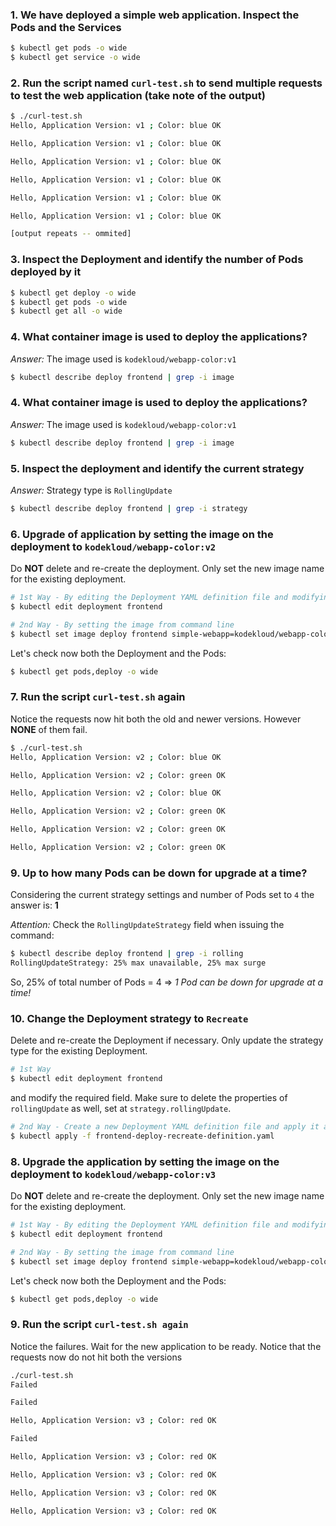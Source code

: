 ### 1. We have deployed a simple web application. Inspect the Pods and the Services

```bash
$ kubectl get pods -o wide
$ kubectl get service -o wide
```

### 2. Run the script named `curl-test.sh` to send multiple requests to test the web application (take note of the output)

```bash
$ ./curl-test.sh 
Hello, Application Version: v1 ; Color: blue OK

Hello, Application Version: v1 ; Color: blue OK

Hello, Application Version: v1 ; Color: blue OK

Hello, Application Version: v1 ; Color: blue OK

Hello, Application Version: v1 ; Color: blue OK

Hello, Application Version: v1 ; Color: blue OK

[output repeats -- ommited]
```

### 3. Inspect the Deployment and identify the number of Pods deployed by it

```bash
$ kubectl get deploy -o wide
$ kubectl get pods -o wide
$ kubectl get all -o wide
```

### 4. What container image is used to deploy the applications?

*Answer:* The image used is `kodekloud/webapp-color:v1`

```bash
$ kubectl describe deploy frontend | grep -i image
```

### 4. What container image is used to deploy the applications?

*Answer:* The image used is `kodekloud/webapp-color:v1`

```bash
$ kubectl describe deploy frontend | grep -i image
```

### 5. Inspect the deployment and identify the current strategy

*Answer:* Strategy type is `RollingUpdate`

```bash
$ kubectl describe deploy frontend | grep -i strategy
```

### 6. Upgrade of application by setting the image on the deployment to `kodekloud/webapp-color:v2`

Do **NOT** delete and re-create the deployment. Only set the new image name for the existing deployment.

```bash
# 1st Way - By editing the Deployment YAML definition file and modifying the image to `kodekloud/webapp-color:v2`
$ kubectl edit deployment frontend
```

```bash
# 2nd Way - By setting the image from command line
$ kubectl set image deploy frontend simple-webapp=kodekloud/webapp-color:v2
```

Let's check now both the Deployment and the Pods:

```bash
$ kubectl get pods,deploy -o wide
```

### 7. Run the script `curl-test.sh` again

Notice the requests now hit both the old and newer versions. However **NONE** of them fail.

```bash
$ ./curl-test.sh 
Hello, Application Version: v2 ; Color: blue OK

Hello, Application Version: v2 ; Color: green OK

Hello, Application Version: v2 ; Color: blue OK

Hello, Application Version: v2 ; Color: green OK

Hello, Application Version: v2 ; Color: green OK

Hello, Application Version: v2 ; Color: green OK
```

### 9. Up to how many Pods can be down for upgrade at a time? 

Considering the current strategy settings and number of Pods set to `4` the answer is: **1**

*Attention:* Check the `RollingUpdateStrategy` field when issuing the command:

```bash
$ kubectl describe deploy frontend | grep -i rolling
RollingUpdateStrategy: 25% max unavailable, 25% max surge
```

So, 25% of total number of Pods = 4 => *1 Pod can be down for upgrade at a time!*

### 10. Change the Deployment strategy to `Recreate`

Delete and re-create the Deployment if necessary. Only update the strategy type for the existing Deployment.

```bash
# 1st Way
$ kubectl edit deployment frontend
```

and modify the required field. Make sure to delete the properties of `rollingUpdate` as well, set at `strategy.rollingUpdate`.

```bash
# 2nd Way - Create a new Deployment YAML definition file and apply it after first deleting the old Deployment
$ kubectl apply -f frontend-deploy-recreate-definition.yaml
```

### 8. Upgrade the application by setting the image on the deployment to `kodekloud/webapp-color:v3`

Do **NOT** delete and re-create the deployment. Only set the new image name for the existing deployment.

```bash
# 1st Way - By editing the Deployment YAML definition file and modifying the image to `kodekloud/webapp-color:v3`
$ kubectl edit deployment frontend
```

```bash
# 2nd Way - By setting the image from command line
$ kubectl set image deploy frontend simple-webapp=kodekloud/webapp-color:v3
```

Let's check now both the Deployment and the Pods:

```bash
$ kubectl get pods,deploy -o wide
```

### 9. Run the script `curl-test.sh again` 

Notice the failures. Wait for the new application to be ready. Notice that the requests now do not hit both the versions

```bash
./curl-test.sh 
Failed

Failed

Hello, Application Version: v3 ; Color: red OK

Failed

Hello, Application Version: v3 ; Color: red OK

Hello, Application Version: v3 ; Color: red OK

Hello, Application Version: v3 ; Color: red OK

Hello, Application Version: v3 ; Color: red OK
```
